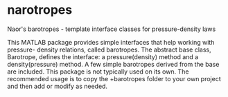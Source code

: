 # narotropes
Naor's barotropes - template interface classes for pressure-density laws

This MATLAB package provides simple interfaces that help working with pressure-
density relations, called barotropes. The abstract base class, Barotrope,
defines the interface: a pressure(density) method and a density(pressure)
method. A few simple barotropes derived from the base are included. This package
is not typically used on its own. The recommended usage is to copy the
+barotropes folder to your own project and then add or modify as needed.

